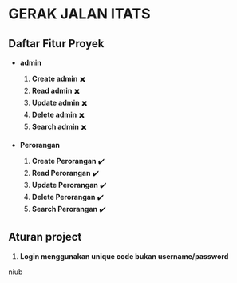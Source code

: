 # GERAK JALAN ITATS

## Daftar Fitur Proyek

- **admin**
  1. **Create admin** ✖️
  2. **Read admin** ✖️
  3. **Update admin** ✖️
  4. **Delete admin** ✖️
  5. **Search admin** ✖️
     
- **Perorangan**
  1. **Create Perorangan** ✔️
  2. **Read Perorangan** ✔️
  3. **Update Perorangan** ✔️
  4. **Delete Perorangan** ✔️
  5. **Search Perorangan** ✔️


## Aturan project
1. **Login menggunakan unique code bukan username/password**


niub